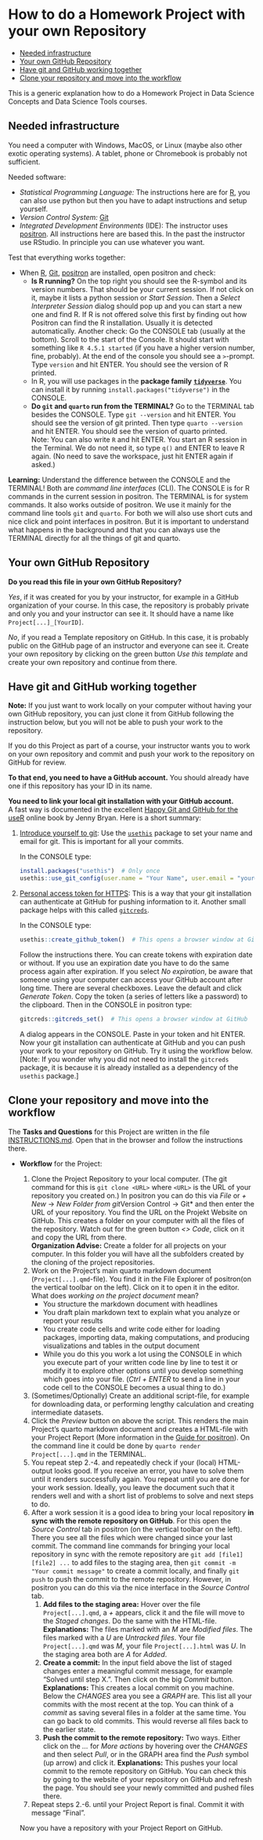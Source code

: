 # How to do a Homework Project with your own Repository


- [Needed infrastructure](#needed-infrastructure)
- [Your own GitHub Repository](#your-own-github-repository)
- [Have git and GitHub working
  together](#have-git-and-github-working-together)
- [Clone your repository and move into the
  workflow](#clone-your-repository-and-move-into-the-workflow)

This is a generic explanation how to do a Homework Project in Data
Science Concepts and Data Science Tools courses.

## Needed infrastructure

You need a computer with Windows, MacOS, or Linux (maybe also other
exotic operating systems). A tablet, phone or Chromebook is probably not
sufficient.

Needed software:

- *Statistical Programming Language:* The instructions here are for
  [R](https://cran.r-project.org/), you can also use python but then you
  have to adapt instructions and setup yourself.
- *Version Control System:* [Git](https://git-scm.com/)
- *Integrated Development Environments* (IDE): The instructor uses
  [positron](https://positron.posit.co/). All instructions here are
  based this. In the past the instructor use RStudio. In principle you
  can use whatever you want.

Test that everything works together:

- When [R](https://cran.r-project.org/), [Git](https://git-scm.com/),
  [positron](https://positron.posit.co/) are installed, open positron
  and check:
  - **Is R running?** On the top right you should see the R-symbol and
    its version numbers. That should be your current session. If not
    click on it, maybe it lists a python session or *Start Session*.
    Then a *Select Interpreter Session* dialog should pop up and you can
    start a new one and find R. If R is not offered solve this first by
    finding out how Positron can find the R installation. Usually it is
    detected automatically. Another check: Go the CONSOLE tab (usually
    at the bottom). Scroll to the start of the Console. It should start
    with something like `R 4.5.1 started` (if you have a higher version
    number, fine, probably). At the end of the console you should see a
    `>`-prompt. Type `version` and hit ENTER. You should see the version
    of R printed.
  - In R, you will use packages in the **package family**
    [**`tidyverse`**](https://www.tidyverse.org/). You can install it by
    running `install.packages("tidyverse")` in the CONSOLE.
  - **Do `git` and `quarto` run from the TERMINAL?** Go to the TERMINAL
    tab besides the CONSOLE. Type `git --version` and hit ENTER. You
    should see the version of git printed. Then type `quarto --version`
    and hit ENTER. You should see the version of quarto printed.  
    Note: You can also write `R` and hit ENTER. You start an R session
    in the Terminal. We do not need it, so type `q()` and ENTER to leave
    R again. (No need to save the workspace, just hit ENTER again if
    asked.)

**Learning:** Understand the difference between the CONSOLE and the
TERMINAL! Both are *command line interfaces* (CLI). The CONSOLE is for R
commands in the current session in positron. The TERMINAL is for system
commands. It also works outside of positron. We use it mainly for the
command line tools `git` and `quarto`. For both we will also use short
cuts and nice click and point interfaces in positron. But it is
important to understand what happens in the background and that you can
always use the TERMINAL directly for all the things of git and quarto.

## Your own GitHub Repository

**Do you read this file in your own GitHub Repository?**

*Yes*, if it was created for you by your instructor, for example in a
GitHub organization of your course. In this case, the repository is
probably private and only you and your instructor can see it. It should
have a name like `Project[...]_[YourID]`.

*No*, if you read a Template repository on GitHub. In this case, it is
probably public on the GitHub page of an instructor and everyone can see
it. Create your own repository by clicking on the green button *Use this
template* and create your own repository and continue from there.

## Have git and GitHub working together

**Note:** If you just want to work locally on your computer without
having your own GitHub repository, you can just clone it from GitHub
following the instruction below, but you will not be able to push your
work to the repository.

If you do this Project as part of a course, your instructor wants you to
work on your own repository and commit and push your work to the
repository on GitHub for review.

**To that end, you need to have a GitHub account.** You should already
have one if this repository has your ID in its name.

**You need to link your local git installation with your GitHub
account.**  
A fast way is documented in the excellent [Happy Git and GitHub for the
useR](https://happygitwithr.com/) online book by Jenny Bryan. Here is a
short summary:

1.  [Introduce yourself to git](https://happygitwithr.com/hello-git):
    Use the [`usethis`](https://usethis.r-lib.org/) package to set your
    name and email for git. This is important for all your commits.

    In the CONSOLE type:

    ``` r
    install.packages("usethis")  # Only once
    usethis::use_git_config(user.name = "Your Name", user.email = "your@email-used-for-github.account")
    ```

2.  [Personal access token for
    HTTPS](https://happygitwithr.com/https-pat): This is a way that your
    git installation can authenticate at GitHub for pushing information
    to it. Another small package helps with this called
    [`gitcreds`](https://gitcreds.r-lib.org/).

    In the CONSOLE type:

    ``` r
    usethis::create_github_token()  # This opens a browser window at GitHub
    ```

    Follow the instructions there. You can create tokens with expiration
    date or without. If you use an expiration date you have to do the
    same process again after expiration. If you select *No expiration*,
    be aware that someone using your computer can access your GitHub
    account after long time. There are several checkboxes. Leave the
    default and click *Generate Token*. Copy the token (a series of
    letters like a password) to the clipboard. Then in the CONSOLE in
    positron type:

    ``` r
    gitcreds::gitcreds_set()  # This opens a browser window at GitHub
    ```

    A dialog appears in the CONSOLE. Paste in your token and hit ENTER.
    Now your git installation can authenticate at GitHub and you can
    push your work to your repository on GitHub. Try it using the
    workflow below. \[Note: If you wonder why you did not need to
    install the `gitcreds` package, it is because it is already
    installed as a dependency of the `usethis` package.\]

## Clone your repository and move into the workflow

The **Tasks and Questions** for this Project are written in the file
[INSTRUCTIONS.md](INSTRUCTIONS.md). Open that in the browser and follow
the instructions there.

- **Workflow** for the Project:
  1.  Clone the Project Repository to your local computer. (The git
      command for this is `git clone <URL>` where `<URL>` is the URL of
      your repository you created on.) In positron you can do this via
      *File* or *+ New* -\> *New Folder from git*Version Control -\>
      Git\* and then enter the URL of your repository. You find the URL
      on the Projekt Website on GitHub. This creates a folder on your
      computer with all the files of the repository. Watch out for the
      green button *\<\> Code*, click on it and copy the URL from
      there.  
      **Organization Advise:** Create a folder for all projects on your
      computer. In this folder you will have all the subfolders created
      by the cloning of the project repositories.
  2.  Work on the Project’s main quarto markdown document
      (`Project[...].qmd`-file). You find it in the File Explorer of
      positron(on the vertical toolbar on the left). Click on it to open
      it in the editor.  
      What does *working on the project document* mean?
      - You structure the markdown document with headlines
      - You draft plain markdown text to explain what you analyze or
        report your results
      - You create code cells and write code either for loading
        packages, importing data, making computations, and producing
        visualizations and tables in the output document
      - While you do this you work a lot using the CONSOLE in which you
        execute part of your written code line by line to test it or
        modify it to explore other options until you develop something
        which goes into your file. (*Ctrl + ENTER* to send a line in
        your code cell to the CONSOLE becomes a usual thing to do.)
  3.  (Sometimes/Optionally) Create an additional script-file, for
      example for downloading data, or performing lengthy calculation
      and creating intermediate datasets.
  4.  Click the *Preview* button on above the script. This renders the
      main Project’s quarto markdown document and creates a HTML-file
      with your Project Report (More information in the [Guide for
      positron](https://quarto.org/docs/get-started/hello/positron.html)).
      On the command line it could be done by
      `quarto render Project[...].qmd` in the TERMINAL.
  5.  You repeat step 2.-4. and repeatedly check if your (local)
      HTML-output looks good. If you receive an error, you have to solve
      them until it renders successfully again. You repeat until you are
      done for your work session. Ideally, you leave the document such
      that it renders well and with a short list of problems to solve
      and next steps to do.
  6.  After a work session it is a good idea to bring your local
      repository **in sync with the remote repository on GitHub**. For
      this open the *Source Control* tab in positron (on the vertical
      toolbar on the left). There you see all the files which were
      changed since your last commit. The command line commands for
      bringing your local repository in sync with the remote repository
      are `git add [file1] [file2] ...` to add files to the staging
      area, then `git commit -m "Your commit message"` to create a
      commit locally, and finally `git push` to push the commit to the
      remote repository. However, in positron you can do this via the
      nice interface in the *Source Control* tab.
      1.  **Add files to the staging area:** Hover over the file
          `Project[...].qmd`, a *+* appears, click it and the file will
          move to the *Staged changes*. Do the same with the
          HTML-file.  
          **Explanations:** The files marked with an *M* are *Modified
          files*. The files marked with a *U* are *Untracked files*.
          Your file `Project[...].qmd` was *M*, your file
          `Project[...].html` was *U*. In the staging area both are *A*
          for *Added*.
      2.  **Create a commit:** In the input field above the list of
          staged changes enter a meaningful commit message, for example
          “Solved until step X.”. Then click on the big *Commit*
          button.  
          **Explanations:** This creates a local commit on you machine.
          Below the *CHANGES* area you see a *GRAPH* are. This list all
          your commits with the most recent at the top. You can think of
          a *commit* as saving several files in a folder at the same
          time. You can go back to old commits. This would reverse all
          files back to the earlier state.
      3.  **Push the commit to the remote repository:** Two ways. Either
          click on the *…* for *More actions* by hovering over the
          *CHANGES* and then select *Pull*, or in the GRAPH area find
          the *Push* symbol (up arrow) and click it. **Explanations:**
          This pushes your local commit to the remote repository on
          GitHub. You can check this by going to the website of your
          repository on GitHub and refresh the page. You should see your
          newly committed and pushed files there.
  7.  Repeat steps 2.-6. until your Project Report is final. Commit it
      with message “Final”.

  Now you have a repository with your Project Report on GitHub.
